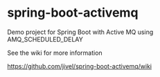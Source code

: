 # spring-boot-activemq
Demo project for Spring Boot with Active MQ using AMQ_SCHEDULED_DELAY

See the wiki for more information

https://github.com/jivel/spring-boot-activemq/wiki
